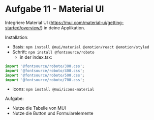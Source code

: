# Aufgabe 11 - Material UI

Integriere Material UI (https://mui.com/material-ui/getting-started/overview/) in deine Applikation.

Installation:

- Basis: `npm install @mui/material @emotion/react @emotion/styled`
- Schrift: `npm install @fontsource/roboto`
  - in der index.tsx:

```ts
import '@fontsource/roboto/300.css';
import '@fontsource/roboto/400.css';
import '@fontsource/roboto/500.css';
import '@fontsource/roboto/700.css';
```

- Icons: `npm install @mui/icons-material`

Aufgabe:

- Nutze die Tabelle von MUI
- Nutze die Button und Formularelemente

